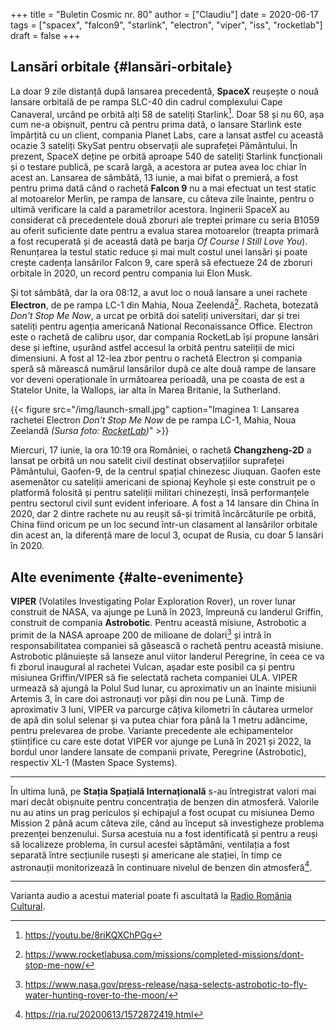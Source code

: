 +++
title = "Buletin Cosmic nr. 80"
author = ["Claudiu"]
date = 2020-06-17
tags = ["spacex", "falcon9", "starlink", "electron", "viper", "iss", "rocketlab"]
draft = false
+++

## Lansări orbitale {#lansări-orbitale}

La doar 9 zile distanță după lansarea precedentă, **SpaceX** reușește o nouă lansare orbitală de pe rampa SLC-40 din cadrul complexului Cape Canaveral, urcând pe orbită alți 58 de sateliți Starlink[^fn:1]. Doar 58 și nu 60, așa cum ne-a obișnuit, pentru că pentru prima dată, o lansare Starlink este împărțită cu un client, compania Planet Labs, care a lansat astfel cu această ocazie 3 sateliți SkySat pentru observații ale suprafeței Pământului. În prezent, SpaceX deține pe orbită aproape 540 de sateliți Starlink funcționali și o testare publică, pe scară largă, a acestora ar putea avea loc chiar în acest an. Lansarea de sâmbătă, 13 iunie, a mai bifat o premieră, a fost pentru prima dată când o rachetă **Falcon 9** nu a mai efectuat un test static al motoarelor Merlin, pe rampa de lansare, cu câteva zile înainte, pentru o ultimă verificare la cald a parametrilor acestora. Inginerii SpaceX au considerat că precedentele două zboruri ale treptei primare cu seria B1059 au oferit suficiente date pentru a evalua starea motoarelor (treapta primară a fost recuperată și de această dată pe barja _Of Course I Still Love You_). Renunțarea la testul static reduce și mai mult costul unei lansări și poate crește cadența lansărilor Falcon 9, care speră să efectueze 24 de zboruri orbitale în 2020, un record pentru compania lui Elon Musk.

Și tot sâmbătă, dar la ora 08:12, a avut loc o nouă lansare a unei rachete **Electron**, de pe rampa LC-1 din Mahia, Noua Zeelendă[^fn:2]. Racheta, botezată _Don't Stop Me Now_, a urcat pe orbită doi sateliți universitari, dar și trei sateliți pentru agenția americană National Reconaissance Office. Electron este o rachetă de calibru ușor, dar compania RocketLab își propune lansări dese și ieftine, ușurând astfel accesul la orbită pentru sateliții de mici dimensiuni. A fost al 12-lea zbor pentru o rachetă Electron și compania speră să mărească numărul lansărilor după ce alte două rampe de lansare vor deveni operaționale în următoarea perioadă, una pe coasta de est a Statelor Unite, la Wallops, iar alta în Marea Britanie, la Sutherland.

{{< figure src="/img/launch-small.jpg" caption="Imaginea 1: Lansarea rachetei Electron _Don't Stop Me Now_ de pe rampa LC-1, Mahia, Noua Zeelandă _(Sursa foto: [RocketLab](https://www.rocketlabusa.com/assets/Uploads/Dont-Stop-Me-Now-launch-small.jpg))_" >}}

Miercuri, 17 iunie, la ora 10:19 ora României, o rachetă **Changzheng-2D** a lansat pe orbită un nou satelit civil destinat observațiilor suprafeței Pământului, Gaofen-9, de la centrul spațial chinezesc Jiuquan. Gaofen este asemenător cu sateliții americani de spionaj Keyhole și este construit pe o platformă folosită și pentru sateliții militari chinezești, însă performanțele pentru sectorul civil sunt evident inferioare. A fost a 14 lansare din China în 2020, dar 2 dintre rachete nu au reușit să-și trimită încărcăturile pe orbită, China fiind oricum pe un loc secund într-un clasament al lansărilor orbitale din acest an, la diferență mare de locul 3, ocupat de Rusia, cu doar 5 lansări în 2020.


## Alte evenimente {#alte-evenimente}

**VIPER** (Volatiles Investigating Polar Exploration Rover), un rover lunar construit de NASA, va ajunge pe Lună în 2023, împreună cu landerul Griffin, construit de compania **Astrobotic**. Pentru această misiune, Astrobotic a primit de la NASA aproape 200 de milioane de dolari[^fn:3] și intră în responsabilitatea companiei să găsească o rachetă pentru această misiune. Astrobotic plănuiește să lanseze anul viitor landerul Peregrine, în ceea ce va fi zborul inaugural al rachetei Vulcan, așadar este posibil ca și pentru misiunea Griffin/VIPER să fie selectată racheta companiei ULA. VIPER urmează să ajungă la Polul Sud lunar, cu aproximativ un an înainte misiunii Artemis 3, în care doi astronauți vor păși din nou pe Lună. Timp de aproximativ 3 luni, VIPER va parcurge câțiva kilometri în căutarea urmelor de apă din solul selenar și va putea chiar fora până la 1 metru adâncime, pentru prelevarea de probe. Variante precedente ale echipamentelor științifice cu care este dotat VIPER vor ajunge pe Lună în 2021 și 2022, la bordul unor landere lansate de companii private, Peregrine (Astrobotic), respectiv XL-1 (Masten Space Systems).

---

În ultima lună, pe **Stația Spațială Internațională** s-au întregistrat valori mai mari decât obișnuite pentru concentrația de benzen din atmosferă. Valorile nu au atins un prag periculos și echipajul a fost ocupat cu misiunea Demo Mission 2 până acum câteva zile, când au început să investigheze problema prezenței benzenului. Sursa acestuia nu a fost identificată și pentru a reuși să localizeze problema, în cursul acestei săptămâni, ventilația a fost separată între secțiunile rusești și americane ale stației, în timp ce astronauții monitorizează în continuare nivelul de benzen din atmosferă[^fn:4].

---

Varianta audio a acestui material poate fi ascultată la [Radio România Cultural](https://radioromaniacultural.ro/buletin-cosmic-nr-80/).

[^fn:1]: <https://youtu.be/8riKQXChPGg>
[^fn:2]: <https://www.rocketlabusa.com/missions/completed-missions/dont-stop-me-now/>
[^fn:3]: <https://www.nasa.gov/press-release/nasa-selects-astrobotic-to-fly-water-hunting-rover-to-the-moon/>
[^fn:4]: <https://ria.ru/20200613/1572872419.html>
